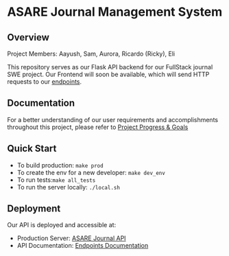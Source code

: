 # ASARE Journal Management System


## Overview
Project Members: Aayush, Sam, Aurora, Ricardo (Ricky), Eli

This repository serves as our Flask API backend for our FullStack journal SWE project. Our Frontend will soon be available, which will send HTTP requests to our [endpoints](server/endpoints.py).

## Documentation
For a better understanding of our user requirements and accomplishments throughout this project, please refer to [Project Progress & Goals](docs/ProgressAndGoals.md)

## Quick Start
- To build production: `make prod`
- To create the env for a new developer: `make dev_env`
- To run tests:`make all_tests`
- To run the server locally: `./local.sh`

## Deployment
Our API is deployed and accessible at:
- Production Server: [ASARE Journal API](https://teamasare.pythonanywhere.com/)
- API Documentation: [Endpoints Documentation](https://teamasare.pythonanywhere.com/endpoints)

